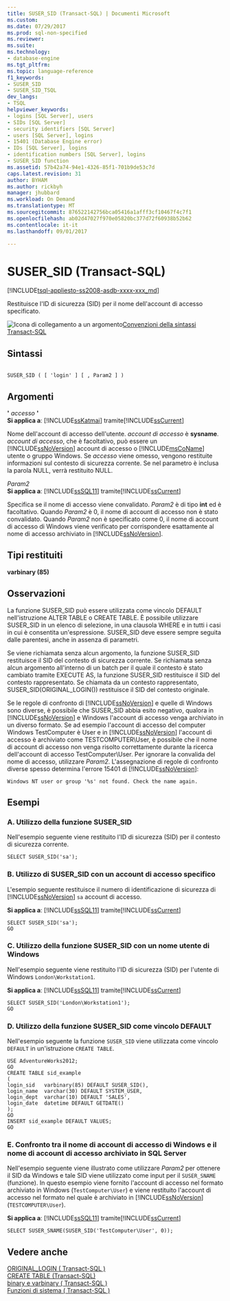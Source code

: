 ```yaml
---
title: SUSER_SID (Transact-SQL) | Documenti Microsoft
ms.custom: 
ms.date: 07/29/2017
ms.prod: sql-non-specified
ms.reviewer: 
ms.suite: 
ms.technology:
- database-engine
ms.tgt_pltfrm: 
ms.topic: language-reference
f1_keywords:
- SUSER_SID
- SUSER_SID_TSQL
dev_langs:
- TSQL
helpviewer_keywords:
- logins [SQL Server], users
- SIDs [SQL Server]
- security identifiers [SQL Server]
- users [SQL Server], logins
- 15401 (Database Engine error)
- IDs [SQL Server], logins
- identification numbers [SQL Server], logins
- SUSER_SID function
ms.assetid: 57b42a74-94e1-4326-85f1-701b9de53c7d
caps.latest.revision: 31
author: BYHAM
ms.author: rickbyh
manager: jhubbard
ms.workload: On Demand
ms.translationtype: MT
ms.sourcegitcommit: 876522142756bca05416a1afff3cf10467f4c7f1
ms.openlocfilehash: ab02d47027f970e05820bc377d72f60938b52b62
ms.contentlocale: it-it
ms.lasthandoff: 09/01/2017

---
```

# <a name="susersid-transact-sql"></a>SUSER_SID (Transact-SQL)
[!INCLUDE[tsql-appliesto-ss2008-asdb-xxxx-xxx_md](../../includes/tsql-appliesto-ss2008-asdb-xxxx-xxx-md.md)]

  Restituisce l'ID di sicurezza (SID) per il nome dell'account di accesso specificato.  
  
 ![Icona di collegamento a un argomento](../../database-engine/configure-windows/media/topic-link.gif "Icona di collegamento a un argomento")[Convenzioni della sintassi Transact-SQL](../../t-sql/language-elements/transact-sql-syntax-conventions-transact-sql.md)  
  
## <a name="syntax"></a>Sintassi  
  
```  
  
SUSER_SID ( [ 'login' ] [ , Param2 ] )   
```  
  
## <a name="arguments"></a>Argomenti  
 **'** *accesso* **'**  
**Si applica a**: [!INCLUDE[ssKatmai](../../includes/sskatmai-md.md)] tramite[!INCLUDE[ssCurrent](../../includes/sscurrent-md.md)]
  
 Nome dell'account di accesso dell'utente. *account di accesso* è **sysname**. *account di accesso*, che è facoltativo, può essere un [!INCLUDE[ssNoVersion](../../includes/ssnoversion-md.md)] account di accesso o [!INCLUDE[msCoName](../../includes/msconame-md.md)] utente o gruppo Windows. Se *accesso* viene omesso, vengono restituite informazioni sul contesto di sicurezza corrente. Se nel parametro è inclusa la parola NULL, verrà restituito NULL.  
  
 *Param2*  
**Si applica a**: [!INCLUDE[ssSQL11](../../includes/sssql11-md.md)] tramite[!INCLUDE[ssCurrent](../../includes/sscurrent-md.md)]
  
 Specifica se il nome di accesso viene convalidato. *Param2* è di tipo **int** ed è facoltativo. Quando *Param2* è 0, il nome di account di accesso non è stato convalidato. Quando *Param2* non è specificato come 0, il nome di account di accesso di Windows viene verificato per corrispondere esattamente al nome di accesso archiviato in [!INCLUDE[ssNoVersion](../../includes/ssnoversion-md.md)].  
  
## <a name="return-types"></a>Tipi restituiti  
 **varbinary (85)**  
  
## <a name="remarks"></a>Osservazioni  
 La funzione SUSER_SID può essere utilizzata come vincolo DEFAULT nell'istruzione ALTER TABLE o CREATE TABLE. È possibile utilizzare SUSER_SID in un elenco di selezione, in una clausola WHERE e in tutti i casi in cui è consentita un'espressione. SUSER_SID deve essere sempre seguita dalle parentesi, anche in assenza di parametri.  
  
 Se viene richiamata senza alcun argomento, la funzione SUSER_SID restituisce il SID del contesto di sicurezza corrente. Se richiamata senza alcun argomento all'interno di un batch per il quale il contesto è stato cambiato tramite EXECUTE AS, la funzione SUSER_SID restituisce il SID del contesto rappresentato. Se chiamata da un contesto rappresentato, SUSER_SID(ORIGINAL_LOGIN()) restituisce il SID del contesto originale.  
  
 Se le regole di confronto di [!INCLUDE[ssNoVersion](../../includes/ssnoversion-md.md)] e quelle di Windows sono diverse, è possibile che SUSER_SID abbia esito negativo, qualora in [!INCLUDE[ssNoVersion](../../includes/ssnoversion-md.md)] e Windows l'account di accesso venga archiviato in un diverso formato. Se ad esempio l'account di accesso del computer Windows TestComputer è User e in [!INCLUDE[ssNoVersion](../../includes/ssnoversion-md.md)] l'account di accesso è archiviato come TESTCOMPUTER\User, è possibile che il nome di account di accesso non venga risolto correttamente durante la ricerca dell'account di accesso TestComputer\User. Per ignorare la convalida del nome di accesso, utilizzare *Param2*. L'assegnazione di regole di confronto diverse spesso determina l'errore 15401 di [!INCLUDE[ssNoVersion](../../includes/ssnoversion-md.md)]:  
  
 `Windows NT user or group '%s' not found. Check the name again.`  
  
## <a name="examples"></a>Esempi  
  
### <a name="a-using-susersid"></a>A. Utilizzo della funzione SUSER_SID  
 Nell'esempio seguente viene restituito l'ID di sicurezza (SID) per il contesto di sicurezza corrente.  
  
```  
SELECT SUSER_SID('sa');  
```  
  
### <a name="b-using-susersid-with-a-specific-login"></a>B. Utilizzo di SUSER_SID con un account di accesso specifico  
 L'esempio seguente restituisce il numero di identificazione di sicurezza di [!INCLUDE[ssNoVersion](../../includes/ssnoversion-md.md)] `sa` account di accesso.  
  
**Si applica a**: [!INCLUDE[ssSQL11](../../includes/sssql11-md.md)] tramite[!INCLUDE[ssCurrent](../../includes/sscurrent-md.md)]
  
```  
SELECT SUSER_SID('sa');  
GO  
```  
  
### <a name="c-using-susersid-with-a-windows-user-name"></a>C. Utilizzo della funzione SUSER_SID con un nome utente di Windows  
 Nell'esempio seguente viene restituito l'ID di sicurezza (SID) per l'utente di Windows `London\Workstation1`.  
  
**Si applica a**: [!INCLUDE[ssSQL11](../../includes/sssql11-md.md)] tramite[!INCLUDE[ssCurrent](../../includes/sscurrent-md.md)]
  
```  
SELECT SUSER_SID('London\Workstation1');  
GO  
```  
  
### <a name="d-using-susersid-as-a-default-constraint"></a>D. Utilizzo della funzione SUSER_SID come vincolo DEFAULT  
 Nell'esempio seguente la funzione `SUSER_SID` viene utilizzata come vincolo `DEFAULT` in un'istruzione `CREATE TABLE`.  
  
```  
USE AdventureWorks2012;  
GO  
CREATE TABLE sid_example  
(  
login_sid   varbinary(85) DEFAULT SUSER_SID(),  
login_name  varchar(30) DEFAULT SYSTEM_USER,  
login_dept  varchar(10) DEFAULT 'SALES',  
login_date  datetime DEFAULT GETDATE()  
);   
GO  
INSERT sid_example DEFAULT VALUES;  
GO  
```  
  
### <a name="e-comparing-the-windows-login-name-to-the-login-name-stored-in-sql-server"></a>E. Confronto tra il nome di account di accesso di Windows e il nome di account di accesso archiviato in SQL Server  
 Nell'esempio seguente viene illustrato come utilizzare *Param2* per ottenere il SID da Windows e tale SID viene utilizzato come input per il `SUSER_SNAME` (funzione). In questo esempio viene fornito l'account di accesso nel formato archiviato in Windows (`TestComputer\User`) e viene restituito l'account di accesso nel formato nel quale è archiviato in [!INCLUDE[ssNoVersion](../../includes/ssnoversion-md.md)] (`TESTCOMPUTER\User`).  
  
**Si applica a**: [!INCLUDE[ssSQL11](../../includes/sssql11-md.md)] tramite[!INCLUDE[ssCurrent](../../includes/sscurrent-md.md)]
  
```  
SELECT SUSER_SNAME(SUSER_SID('TestComputer\User', 0));  
```  
  
## <a name="see-also"></a>Vedere anche  
 [ORIGINAL_LOGIN &#40; Transact-SQL &#41;](../../t-sql/functions/original-login-transact-sql.md)   
 [CREATE TABLE &#40;Transact-SQL&#41;](../../t-sql/statements/create-table-transact-sql.md)   
 [binary e varbinary &#40; Transact-SQL &#41;](../../t-sql/data-types/binary-and-varbinary-transact-sql.md)   
 [Funzioni di sistema &#40; Transact-SQL &#41;](../../relational-databases/system-functions/system-functions-for-transact-sql.md)  
  
  

